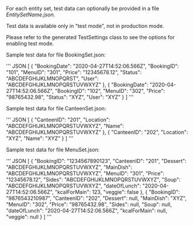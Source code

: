 For each entity set, test data can optionally be provided in a file *EntitySetName.json*.

Test data is available only in "test mode", not in production mode.

Please refer to the generated TestSettings class to see the options for enabling test mode.

Sample test data for file BookingSet.json:

''' JSON
[
    {
        "BookingDate": "2020-04-27T14:52:06.566Z",
        "BookingID": "101",
        "MenuID": "301",
        "Price": "12345678.12",
        "Status": "ABCDEFGHIJKLMNOPQRST",
        "User": "ABCDEFGHIJKLMNOPQRSTUVWXYZ"
    },
    {
        "BookingDate": "2020-04-27T14:52:06.566Z",
        "BookingID": "102",
        "MenuID": "302",
        "Price": "98765432.98",
        "Status": "XYZ",
        "User": "XYZ"
    }
]
'''

Sample test data for file CanteenSet.json:

''' JSON
[
    {
        "CanteenID": "201",
        "Location": "ABCDEFGHIJKLMNOPQRSTUVWXYZ",
        "Name": "ABCDEFGHIJKLMNOPQRSTUVWXYZ"
    },
    {
        "CanteenID": "202",
        "Location": "XYZ",
        "Name": "XYZ"
    }
]
'''

Sample test data for file MenuSet.json:

''' JSON
[
    {
        "BookingID": "1234567890123",
        "CanteenID": "201",
        "Dessert": "ABCDEFGHIJKLMNOPQRSTUVWXYZ",
        "MainDish": "ABCDEFGHIJKLMNOPQRSTUVWXYZ",
        "MenuID": "301",
        "Price": "12345678.12",
        "Sides": "ABCDEFGHIJKLMNOPQRSTUVWXYZ",
        "Soup": "ABCDEFGHIJKLMNOPQRSTUVWXYZ",
        "dateOfLunch": "2020-04-27T14:52:06.566Z",
        "kcalForMain": 123,
        "veggie": false
    },
    {
        "BookingID": "9876543210987",
        "CanteenID": "202",
        "Dessert": null,
        "MainDish": "XYZ",
        "MenuID": "302",
        "Price": "98765432.98",
        "Sides": null,
        "Soup": null,
        "dateOfLunch": "2020-04-27T14:52:06.566Z",
        "kcalForMain": null,
        "veggie": null
    }
]
'''
